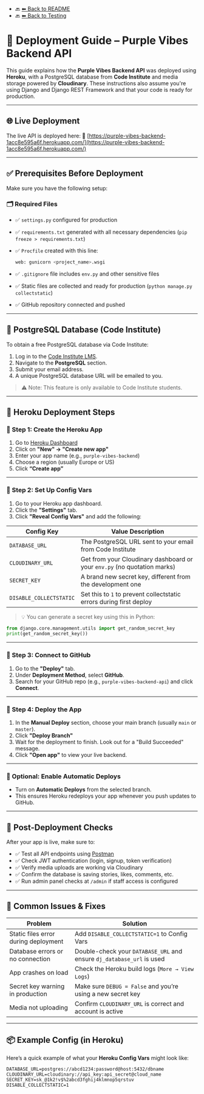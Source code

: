 
* 🔙 [⬅ Back to README](README.md)
* 🔙 [⬅ Back to Testing](TESTING.md)

# 🚀 Deployment Guide – Purple Vibes Backend API

This guide explains how the **Purple Vibes Backend API** was deployed using **Heroku**, with a PostgreSQL database from **Code Institute** and media storage powered by **Cloudinary**. These instructions also assume you're using Django and Django REST Framework and that your code is ready for production.

---

## 🌐 Live Deployment

The live API is deployed here:
🔗 [https://purple-vibes-backend-1acc8e595a6f.herokuapp.com/](https://purple-vibes-backend-1acc8e595a6f.herokuapp.com/)

---

## ✅ Prerequisites Before Deployment

Make sure you have the following setup:

### 🗂️ Required Files

* ✅ `settings.py` configured for production
* ✅ `requirements.txt` generated with all necessary dependencies (`pip freeze > requirements.txt`)
* ✅ `Procfile` created with this line:

  ```bash
  web: gunicorn <project_name>.wsgi
  ```
* ✅ `.gitignore` file includes `env.py` and other sensitive files
* ✅ Static files are collected and ready for production (`python manage.py collectstatic`)
* ✅ GitHub repository connected and pushed

---

## 🧰 PostgreSQL Database (Code Institute)

To obtain a free PostgreSQL database via Code Institute:

1. Log in to the [Code Institute LMS](https://learn.codeinstitute.net/).
2. Navigate to the **PostgreSQL** section.
3. Submit your email address.
4. A unique PostgreSQL database URL will be emailed to you.

> ⚠️ Note: This feature is only available to Code Institute students.

---

## 🚀 Heroku Deployment Steps

### 🔧 Step 1: Create the Heroku App

1. Go to [Heroku Dashboard](https://dashboard.heroku.com/)
2. Click on **"New" → "Create new app"**
3. Enter your app name (e.g., `purple-vibes-backend`)
4. Choose a region (usually Europe or US)
5. Click **“Create app”**

---

### 🔑 Step 2: Set Up Config Vars

1. Go to your Heroku app dashboard.
2. Click the **"Settings"** tab.
3. Click **"Reveal Config Vars"** and add the following:

| Config Key              | Value Description                                                        |
| ----------------------- | ------------------------------------------------------------------------ |
| `DATABASE_URL`          | The PostgreSQL URL sent to your email from Code Institute                |
| `CLOUDINARY_URL`        | Get from your Cloudinary dashboard or your `env.py` (no quotation marks) |
| `SECRET_KEY`            | A brand new secret key, different from the development one               |
| `DISABLE_COLLECTSTATIC` | Set this to `1` to prevent collectstatic errors during first deploy      |

> 💡 You can generate a secret key using this in Python:

```python
from django.core.management.utils import get_random_secret_key
print(get_random_secret_key())
```

---

### 🔗 Step 3: Connect to GitHub

1. Go to the **"Deploy"** tab.
2. Under **Deployment Method**, select **GitHub**.
3. Search for your GitHub repo (e.g., `purple-vibes-backend-api`) and click **Connect**.

---

### 🚨 Step 4: Deploy the App

1. In the **Manual Deploy** section, choose your main branch (usually `main` or `master`).
2. Click **"Deploy Branch"**
3. Wait for the deployment to finish. Look out for a "Build Succeeded" message.
4. Click **"Open app"** to view your live backend.

---

### 🔁 Optional: Enable Automatic Deploys

* Turn on **Automatic Deploys** from the selected branch.
* This ensures Heroku redeploys your app whenever you push updates to GitHub.

---

## 🧪 Post-Deployment Checks

After your app is live, make sure to:

* ✅ Test all API endpoints using [Postman](https://www.postman.com/)
* ✅ Check JWT authentication (login, signup, token verification)
* ✅ Verify media uploads are working via Cloudinary
* ✅ Confirm the database is saving stories, likes, comments, etc.
* ✅ Run admin panel checks at `/admin` if staff access is configured

---

## 🐞 Common Issues & Fixes

| Problem                              | Solution                                                              |
| ------------------------------------ | --------------------------------------------------------------------- |
| Static files error during deployment | Add `DISABLE_COLLECTSTATIC=1` to Config Vars                          |
| Database errors or no connection     | Double-check your `DATABASE_URL` and ensure `dj_database_url` is used |
| App crashes on load                  | Check the Heroku build logs (`More → View Logs`)                      |
| Secret key warning in production     | Make sure `DEBUG = False` and you’re using a new secret key           |
| Media not uploading                  | Confirm `CLOUDINARY_URL` is correct and account is active             |

---

## 📦 Example Config (in Heroku)

Here’s a quick example of what your **Heroku Config Vars** might look like:

```
DATABASE_URL=postgres://abcd1234:password@host:5432/dbname
CLOUDINARY_URL=cloudinary://api_key:api_secret@cloud_name
SECRET_KEY=sk_@1k2!v$%2abcd3fghij4klmnop5qrstuv
DISABLE_COLLECTSTATIC=1
```

